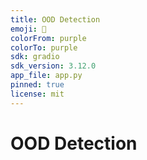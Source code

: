 ```yaml
---
title: OOD Detection
emoji: 🧐
colorFrom: purple
colorTo: purple
sdk: gradio
sdk_version: 3.12.0
app_file: app.py
pinned: true
license: mit
---
```


# OOD Detection